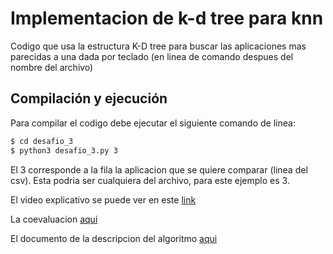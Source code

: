 # Implementacion de k-d tree para knn

Codigo que usa la estructura K-D tree para buscar las aplicaciones mas
parecidas a una dada por teclado (en linea de comando despues del nombre del archivo)

## Compilación y ejecución

Para compilar el codigo debe ejecutar el siguiente comando de linea:
```bash
$ cd desafio_3
$ python3 desafio_3.py 3 
```
El 3 corresponde a la fila la aplicacion que se quiere comparar (linea del csv).
Esta podria ser cualquiera del archivo, para este ejemplo es 3.

El video explicativo se puede ver en este [link](https://drive.google.com/file/d/1aOhdw3mIJ44_ZCeIpe8IGxY1Kej6XSoT/view)

La coevaluacion [aqui](Coevaluacion.md)

El documento de la descripcion del algoritmo [aqui](Descripcion_del_algoritmo.pdf)
